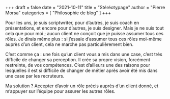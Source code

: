 +++
draft       = false
date        = "2021-10-11"
title       = "Stéréotypage"
author      = "Pierre Morsa"
categories  = [ "Philosophie de blog" ]
+++

Pour les uns, je suis scriptwriter, pour d’autres, je suis coach en présentations, et encore pour d’autres, je suis designer. Mais je ne suis tout cela que pour moi ; aucun client ne conçoit que je puisse assumer tous ces rôles. Je dirais même plus : si j’essaie d’assumer tous ces rôles moi-même auprès d’un client, cela ne marche pas particulièrement bien.

C’est comme ça : une fois qu’un client vous a mis dans une case, c’est très difficile de changer sa perception. Il crée sa propre vision, forcément restreinte, de vos compétences. C’est d’ailleurs une des raisons pour lesquelles il est si difficile de changer de métier après avoir été mis dans une case par les recruteurs.

Ma solution ? Accepter d’avoir un rôle précis auprès d’un client donné, et m’appuyer sur l’équipe pour assurer les autres rôles.
